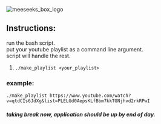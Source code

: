 ![meeseeks_box_logo](https://user-images.githubusercontent.com/11463275/34438674-7716d32a-ec76-11e7-8e53-6259e7616ed9.png)

## Instructions:
run the bash script.
<br>put your youtube playlist as a command line argument.
<br>script will handle the rest.
1) `./make_playlist <your_playlist>`

### example: 
`./make_playlist https://www.youtube.com/watch?v=qtdCIs6JdXg&list=PLELGd0AepsKLfBbm7kkTGNjhvd2rkRPwI`

#### *taking break now, application should be up by end of day.*
